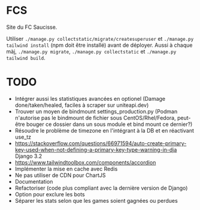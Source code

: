 # FCS

Site du FC Saucisse.

Utiliser `./manage.py collectstatic/migrate/createsuperuser` et `./manage.py tailwind install` (npm doit être installé) avant de déployer. Aussi à chaque màj, `./manage.py migrate`, `./manage.py collectstatic` et `./manage.py tailwind build`.

# TODO

* Intégrer aussi les statistiques avancées en optionel (Damage done/taken/healed, faciles à scraper sur uniteapi.dev)
* Trouver un moyen de bindmount settings\_production.py (Podman n'autorise pas le bindmount de fichier sous CentOS/Rhel/Fedora, peut-être bouger ce dossier dans un sous module et bind mount ce dernier?)
* Résoudre le problème de timezone en l'intégrant à la DB et en réactivant use\_tz
* https://stackoverflow.com/questions/66971594/auto-create-primary-key-used-when-not-defining-a-primary-key-type-warning-in-dja Django 3.2
* https://www.tailwindtoolbox.com/components/accordion
* Implémenter la mise en cache avec Redis
* Ne pas utiliser de CDN pour ChartJS
* Documentation
* Refactoriser (code plus compliant avec la dernière version de Django)
* Option pour exclure les bots
* Séparer les stats selon que les games soient gagnées ou perdues
